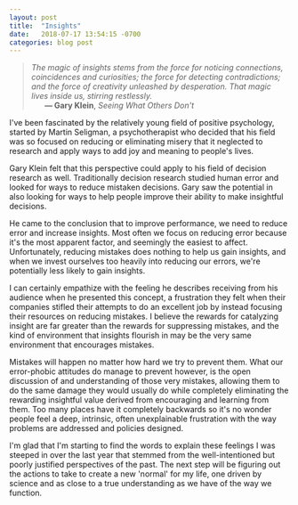 ```yaml
---
layout: post
title:  "Insights"
date:   2018-07-17 13:54:15 -0700
categories: blog post
---
```


>*The magic of insights stems from the force for noticing connections, coincidences and curiosities; the force for detecting contradictions; and the force of creativity unleashed by desperation. That magic lives inside us, stirring restlessly.* 
 <br>&nbsp;&nbsp;&nbsp;&nbsp;&nbsp;&nbsp;__&mdash; Gary Klein__, *Seeing What Others Don't* 

I've been fascinated by the relatively young field of positive psychology, started by Martin Seligman, a psychotherapist who decided that his field was so focused on reducing or eliminating misery that it neglected to research and apply ways to add joy and meaning to people's lives. 

Gary Klein felt that this perspective could apply to his field of decision research as well. Traditionally decision research studied human error and looked for ways to reduce mistaken decisions. Gary saw the potential in also looking for ways to help people improve their ability to make insightful decisions. 

He came to the conclusion that to improve performance, we need to reduce error and increase insights. Most often we focus on reducing error because it's the most apparent factor, and seemingly the easiest to affect. Unfortunately, reducing mistakes does nothing to help us gain insights, and when we invest ourselves too heavily into reducing our errors, we're potentially less likely to gain insights. 

I can certainly empathize with the feeling he describes receiving from his audience when he presented this concept, a frustration they felt when their companies stifled their attempts to do an excellent job by instead focusing their resources on reducing mistakes. I believe the rewards for catalyzing insight are far greater than the rewards for suppressing mistakes, and the kind of environment that insights flourish in may be the very same environment that encourages mistakes. 

Mistakes will happen no matter how hard we try to prevent them. What our error-phobic attitudes do manage to prevent however, is the open discussion of and understanding of those very mistakes, allowing them to do the same damage they would usually do while completely eliminating the rewarding insightful value derived from encouraging and learning from them. Too many places have it completely backwards so it's no wonder people feel a deep, intrinsic, often unexplainable frustration with the way problems are addressed and policies designed. 

I'm glad that I'm starting to find the words to explain these feelings I was steeped in over the last year that stemmed from the well-intentioned but poorly justified perspectives of the past. The next step will be figuring out the actions to take to create a new 'normal' for my life, one driven by science and as close to a true understanding as we have of the way we function. 





